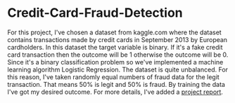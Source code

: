# Credit-Card-Fraud-Detection

For this project, I've chosen a dataset from kaggle.com where the dataset contains transactions made by credit cards in September 2013 by European cardholders. In this dataset the target variable is binary. If it's a fake credit card transaction then the outcome will be 1 otherwise the outcome will be 0. Since it's a binary classification problem so we've implemented a machine learning algorithm Logistic Regression. The dataset is quite unbalanced. For this reason, I've taken randomly equal numbers of fraud data for the legit transaction. That means 50% is legit and 50% is fraud. By training the data I've got my desired outcome. For more details, I've added a [project report](https://github.com/sifatkamal/Credit-Card-Fraud-Detection/blob/main/Project%20Report.docx).


